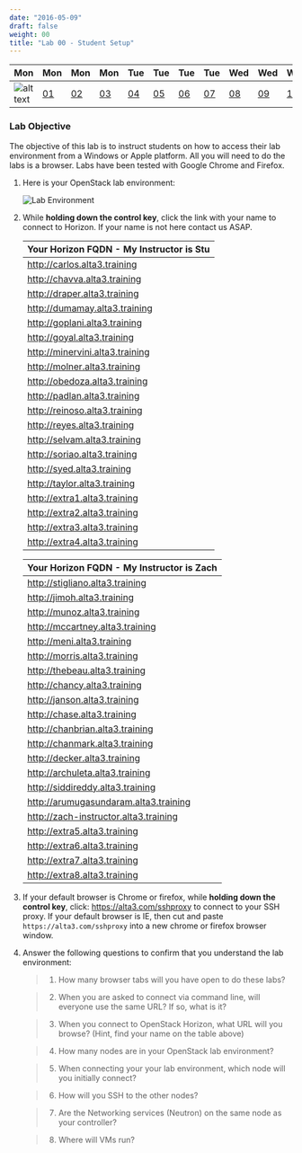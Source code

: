 ```yaml
---
date: "2016-05-09"
draft: false
weight: 00
title: "Lab 00 - Student Setup"
---
```


|Mon|Mon|Mon|Mon|Tue|Tue|Tue|Tue|Wed|Wed|Wed|Thur|Thur|Thur|Thur|
|---|---|---|---|---|---|---|---|---|---|---|---|---|---|---|
|![alt text](https://i.imgur.com/nPM3gyv.png "You are here")|[01](/labs/openstack/01/)|[02](/labs/openstack/02/)|[03](/labs/openstack/03/)|[04](/labs/openstack/04/)|[05](/labs/openstack/05/)|[06](/labs/openstack/06/)|[07](/labs/openstack/07/)|[08](/labs/openstack/08/)|[09](/labs/openstack/09/)|[10](/labs/openstack/10/)|[11](/labs/openstack/11/)|[12](/labs/openstack/12/)|[13](/labs/openstack/13/)|[14](/labs/openstack/14/)|


### Lab Objective


The objective of this lab is to instruct students on how to access their lab environment from a Windows or Apple platform. All you will need to do the labs is a browser. Labs have been tested with Google Chrome and Firefox. 

1. Here is your OpenStack lab environment: 

	![Lab Environment](https://i.imgur.com/diOquaU.png)

2. While **holding down the control key**, click the link with your name to connect to Horizon. If your name is not here contact us ASAP. 


    | Your Horizon FQDN - My Instructor is Stu
    |---
    |http://carlos.alta3.training
    |http://chavva.alta3.training
    |http://draper.alta3.training
    |http://dumamay.alta3.training
    |http://goplani.alta3.training
    |http://goyal.alta3.training
    |http://minervini.alta3.training
    |http://molner.alta3.training
    |http://obedoza.alta3.training
    |http://padlan.alta3.training
    |http://reinoso.alta3.training
    |http://reyes.alta3.training
    |http://selvam.alta3.training
    |http://soriao.alta3.training
    |http://syed.alta3.training
    |http://taylor.alta3.training
    |http://extra1.alta3.training
    |http://extra2.alta3.training
    |http://extra3.alta3.training
    |http://extra4.alta3.training


    | Your Horizon FQDN - My Instructor is Zach
    | ---
    |http://stigliano.alta3.training
    |http://jimoh.alta3.training
    |http://munoz.alta3.training
    |http://mccartney.alta3.training
    |http://meni.alta3.training
    |http://morris.alta3.training
    |http://thebeau.alta3.training
    |http://chancy.alta3.training
    |http://janson.alta3.training
    |http://chase.alta3.training
    |http://chanbrian.alta3.training
    |http://chanmark.alta3.training
    |http://decker.alta3.training
    |http://archuleta.alta3.training
    |http://siddireddy.alta3.training
    |http://arumugasundaram.alta3.training
    |http://zach-instructor.alta3.training
    |http://extra5.alta3.training
    |http://extra6.alta3.training
    |http://extra7.alta3.training
    |http://extra8.alta3.training

3. If your default browser is Chrome or firefox, while **holding down the control key**, click: https://alta3.com/sshproxy to connect to your SSH proxy. If your default browser is IE, then cut and paste `https://alta3.com/sshproxy` into a new chrome or firefox browser window.
 
4. Answer the following questions to confirm that you understand the lab environment:

	>   1. How many browser tabs will you have open to do these labs?
	
	>   2. When you are asked to connect via command line, will everyone use the same URL?  If so, what is it?
	
	>   3. When you connect to OpenStack Horizon, what URL will you browse? (Hint, find your name on the table above)
	
	>   4. How many nodes are in your OpenStack lab environment?
	
	>   5. When connecting your your lab environment, which node will you initially connect?
	
	>   6. How will you SSH to the other nodes?

	>   7. Are the Networking services (Neutron) on the same node as your controller?

	>   8. Where will VMs run?
	
